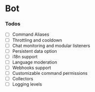 # Bot

### Todos

- [ ] Command Aliases
- [ ] Throttling and cooldown
- [ ] Chat monitoring and modular listeners
- [ ] Persistent data option
- [ ] i18n support
- [ ] Language moderation
- [ ] Webhooks support
- [ ] Customizable command permissions
- [ ] Collectors
- [ ] Logging levels
